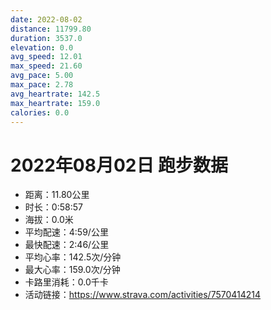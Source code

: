 ```yaml
---
date: 2022-08-02
distance: 11799.80
duration: 3537.0
elevation: 0.0
avg_speed: 12.01
max_speed: 21.60
avg_pace: 5.00
max_pace: 2.78
avg_heartrate: 142.5
max_heartrate: 159.0
calories: 0.0
---
```


# 2022年08月02日 跑步数据

- 距离：11.80公里
- 时长：0:58:57
- 海拔：0.0米
- 平均配速：4:59/公里
- 最快配速：2:46/公里
- 平均心率：142.5次/分钟
- 最大心率：159.0次/分钟
- 卡路里消耗：0.0千卡
- 活动链接：https://www.strava.com/activities/7570414214
